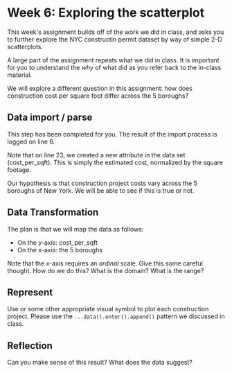 # Week 6: Exploring the scatterplot

This week's assignment builds off of the work we did in class, and asks you to further explore the NYC constructin permit dataset by way of simple 2-D scatterplots.

A large part of the assignment repeats what we did in class. It is important for you to understand the *why* of what did as you refer back to the in-class material.

We will explore a different question in this assignment: how does construction cost per square foot differ across the 5 boroughs?

## Data import / parse

This step has been completed for you. The result of the import process is logged on line 6. 

Note that on line 23, we created a new attribute in the data set (cost_per_sqft). This is simply the estimated cost, normalized by the square footage. 

Our hypothesis is that construction project costs vary across the 5 boroughs of New York. We will be able to see if this is true or not.

## Data Transformation

The plan is that we will map the data as follows:
- On the y-axis: cost_per_sqft
- On the x-axis: the 5 boroughs

Note that the x-axis requires an *ordinal* scale. Give this some careful thought. How do we do this? What is the domain? What is the range?

## Represent

Use <circle> or some other appropriate visual symbol to plot each construction project. Please use the `...data().enter().append()` pattern we discussed in class.

## Reflection

Can you make sense of this result? What does the data suggest?

